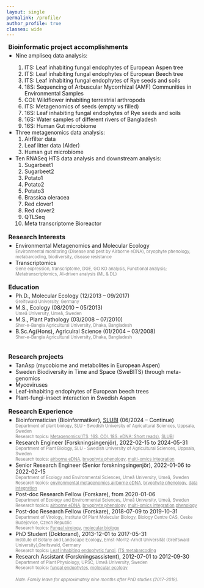 ```yaml
---
layout: single
permalink: /profile/
author_profile: true
classes: wide
---
```


<head>
    <link rel="stylesheet" href="https://cdnjs.cloudflare.com/ajax/libs/font-awesome/6.0.0-beta3/css/all.min.css">
    <style>    
        h3 {
            margin-top: 0;
            margin-bottom: 0;
            padding-left: 5px;
        }
        .intro ul {
            margin-top: 4px;
            margin-bottom: 0;
            list-style-type: square
        }
        .intro p {
            margin-top: 0;
            margin-bottom: 0;
            color:gray;
            font-size: 80%;
        }
        .toggle-content {
            display: none; /* Hide content by default */
            opacity: 0; /* Start hidden */
            max-height: 0; /* Start hidden */
            overflow: hidden; /* Prevents content overflow */
            transition: max-height 0.5s ease, opacity 0.5s ease; /* Smooth transition */
            margin-bottom: 20px;
            font-size: 80%;
        }
        .toggle-button {
            cursor: pointer;
            display: flex;
            align-items: center;
            user-select: none; /* Prevent text selection */
            margin-bottom: 15px; /* Add bottom margin for gap */
        }
        .toggle-button .fas {
            margin-left: 10px;
            transition: transform 0.3s;
        }
        .toggle-button.active .fas {
            transform: rotate(90deg);
        }
        .toggle-content.show {
            display: block;
            opacity: 1;
            max-height: 1000px; /* Large enough to display the content */
        }
        .youtube-container {
            position: relative;
            width: 66.66%; /* Set width to 2/3 of the container */
            max-width: 100%; /* Ensure it doesn't exceed the container's width */
            padding-bottom: 37.5%; /* Aspect ratio 16:9 */
            height: 0;
            margin-bottom: 40px; /* Add some space below the video */
        }
        .youtube-iframe {
            position: absolute;
            top: 0;
            left: 0;
            width: 100%;
            height: 100%;
        }
        @media (max-width: 600px) {
            .youtube-container {
                width: 100%; /* Full width on small screens */
                max-width: none; /* Remove max width on small screens */
            }
        }
    </style>
</head>

<body>
    <div class="intro">
        <h3>Bioinformatic project accomplishments</h3> 
        <ul>
            <li> Nine ampliseq data analysis:</li>            
                <ol>
                    <li>ITS: Leaf inhabiting fungal endophytes of European Aspen tree</li>
                    <li>ITS: Leaf inhabiting fungal endophytes of European Beech tree</li>
                    <li>ITS: Leaf inhabiting fungal endophytes of Rye seeds and soils</li>
                    <li>18S: Sequencing of Arbuscular Mycorrhizal (AMF) Communities in Environmental Samples</li>
                    <li>COI: Wildflower inhabiting terrestrial arthropods</li>
                    <li>ITS: Metagenomics of seeds (empty vs filled)</li>
                    <li>16S: Leaf inhabiting fungal endophytes of Rye seeds and soils</li>
                    <li>16S: Water samples of different rivers of Bangladesh</li>
                    <li>16S: Human Gut microbiome</li>
                </ol>
            <li> Three metagenomics data analysis:
            <ol>
                <li>Airfilter data</li>
                <li>Leaf litter data (Alder)</li>
                <li>Human gut microbiome</li>
            </ol>
            <li> Ten RNASeq HTS data analysis and downstream analysis:
            <ol>
                <li>Sugarbeet1</li>
                <li>Sugarbeet2</li>
                <li>Potato1</li>
                <li>Potato2</li>
                <li>Potato3</li>
                <li>Brassica oleracea</li>
                <li>Red clover1</li>
                <li>Red clover2</li>
                <li>QTLSeq</li>
                <li>Meta transcriptome Bioreactor</li>
            </ol>        
        </ul>
        <br>
        <h3>Research Interests</h3> 
        <ul>
            <li>Environmental Metagenomics and Molecular Ecology
            <p>Environmental monitoring (Disease and pest by Airborne eDNA), bryophyte phenology, metabarcoding, biodiversity, disease resistance</p></li>
            <li>Transcriptomics
            <p>Gene expression, transcriptome, DGE, GO KO analysis, Functional analysis; Metatranscriptomics, AI-driven analysis (ML & DL)</p></li>
        </ul>
        <br>
        <h3>Education</h3>
        <ul>
            <li>Ph.D., Molecular Ecology (12/2013 – 09/2017)
            <p>Greifswald University, Germany</p></li>
            <li>M.S., Ecology (08/2010 – 05/2013)
            <p>Umeå University, Umeå, Sweden</p></li>
            <li>M.S., Plant Pathology (03/2008 – 07/2010)
            <p>Sher-e-Bangla Agricultural University, Dhaka, Bangladesh</p></li>
            <li>B.Sc.Ag(Hons), Agriculral Science (01/2004 – 03/2008)
            <p>Sher-e-Bangla Agricultural University, Dhaka, Bangladesh</p></li><br>
        </ul>
        <br>
        <h3>Research projects</h3>
        <ul>
            <li>TanAsp (mycobiome and metabolites in European Aspen)
            <li>Sweden Biodiversity in Time and Space (SweBITS) through meta-genomics
            <li>Mycoviruses
            <li>Leaf-inhabiting endophytes of European beech trees
            <li>Plant-fungi-insect interaction in Swedish Aspen</li>
        </ul>
        <br>            
        <h3>Research Experience</h3>
        <ul>
            <li>Bioinformatician (Bioinformatiker), <a href="https://www.slu.se/en/profilepages/s/abu-siddique/" target="_blank" style="color: inherit; ">SLUBI</a> (06/2024 – Continue)
            <p>Department of plant biology, SLU - Swedish University of Agricultural Sciences, Uppsala, Sweden<br>
            Research topics: <u>Metagenomics(ITS, 16S, COI, 18S, eDNA: Short reads)</u>, <u>SLUBI</u></p></li>  
            <li>Research Engineer (Forskningsingenjör), 2022-02-15 to 2024-05-31
            <p>Department of Plant Biology, SLU - Swedish University of Agricultural Sciences, Uppsala, Sweden<br>
            Research topics: <u>airborne eDNA</u>, <u>bryophyte phenology</u>, <u>multi-omics integration</u></p></li>  <li>Senior Research Engineer (Senior forskningsingenjör), 2022-01-06 to 2022-02-15
            <p>Department of Ecology and Environmental Sciences, Umeå University, Umeå, Sweden<br>
            Research topics: <u>environmental metagenomics</u>,<u>airborne eDNA</u>, <u>bryophyte phenology</u>, <u>data integration</u></p></li>
            <li>Post-doc Research Fellow (Forskare), from 2020-01-06
            <p>Department of Ecology and Environmental Sciences, Umeå University, Umeå, Sweden<br>
            Research topics: <u>airborne eDNA</u>, <u>bryophyte phenology</u>, <u>multi-omics integration</u>,<u>phenology</u></p></li>
            <li>Post-doc Research Fellow (Forskare), 2018-07-09 to 2019-10-31
            <p>Department of Virology, Institute Of Plant Molecular Biology, Biology Centre CAS, Ceske Budejovice, Czech Republic<br>
            Research topics: <u>Fungal virology</u>, <u>molecular biology</u></p></li>
            <li>PhD Student (Doktorand), 2013-12-01 to 2017-05-31
            <p>Institute of Botany and Landscape Ecology, Ernst-Moritz-Arndt Universität (Greifswald University),Greifswald, Germany<br>
            Research topics: <u>Leaf inhabiting endophytic fungi</u>, <u>ITS metabarcoding</u></p></li>
            <li>Research Assistant (Forskningsassistent), 2012-07-01 to 2012-09-30
            <p>Department of Plant Physiology, UPSC, Umeå University, Sweden<br>
            Research topics: <u>fungal endophytes</u>, <u>molecular ecology</u></p></li><br>
            <p><i>Note: Family leave for approximately nine months after PhD studies (2017–2018).</i></p>
        </ul>
    </div>    
</body>